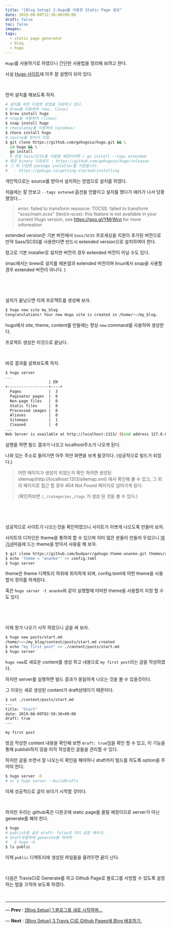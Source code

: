 ```yaml
---
title: "[Blog Setup] 2.Hugo를 이용한 Static Page 생성"
date: 2019-08-09T12:30:00+09:00
draft: false
toc: false
images:
tags:
  - static page generator
  - blog
  - hugo
---
```


`Hugo`를 사용하기로 하였으니 간단한 사용법을 정리해 보려고 한다.

사실 [Hugo 사이트](https://gohugo.io/getting-started/quick-start/)에 아주 잘 설명이 되어 있다.

​      

먼저 설치를 해보도록 하자.

```bash
# 설치를 위한 다양한 방법을 지원하고 있다.
# brew를 이용하여 (mac, linux)
$ brew install hugo
# snap을 이용하여 (linux)
$ snap install hugo
# chocolatey를 이용하여 (windows)
$ choco install hugo
# source를 받아서 직접.
$ git clone https://github.com/gohugoio/hugo.git && \
  cd hugo && \
  go install 
  # 만일 Sass/SCSS를 사용할 예정이라면 > go install --tags extended
# 혹은 binary 다운로드 : https://github.com/gohugoio/hugo/releases
# 그 외 다양한 package installer를 지원합니다. 
# 	- https://gohugo.io/getting-started/installing
```

개인적으로는 source를 받아서 설치하는 방법으로 설치를 하였다.

처음에는 잘 안보고 `--tags extened` 옵션을 안붙이고 설치를 했다가 애러가 나서 당황 했었다...

> error: failed to transform resource: TOCSS: failed to transform "scss/main.scss" (text/x-scss): this feature is not available in your current Hugo version, see https://goo.gl/YMrWcn for more information

extended version은 기본 버전에서 `Sass/SCSS` 프로세싱을 지원이 추가된 버전으로 만약 Sass/SCSS를 사용한다면 반드시 extended version으로 설치하여야 한다. 

참고로 기본 installer로 설치한 버전의 경우 extended 버전이 아닐 수도 있다.  

(mac에서는 brew로 설치를 해본결과 extended 버전이며 linux에서 snap을 사용할 경우 extended 버전이 아니다. )

​    

​          

설치가 끝났으면 이제 프로젝트를 생성해 보자.

```bash
$ hugo new site my_blog
Congratulations! Your new Hugo site is created in /home/~~/my_blog.
```

hugo에서 site, theme, content를 만들때는 항상 `new` command를 사용하여 생성한다.

프로젝트 생성은 이것으로 끝났다. 

​    

바로 결과를 살펴보도록 하자.

```bash
$ hugo server
...
                   | EN  
+------------------+----+
  Pages            |  3  
  Paginator pages  |  0  
  Non-page files   |  0  
  Static files     |  0  
  Processed images |  0  
  Aliases          |  0  
  Sitemaps         |  1  
  Cleaned          |  0  
...
Web Server is available at http://localhost:1313/ (bind address 127.0.0.1)
```

실행을 하면 빌드 결과가 나오고  localhost주소가 나오게 된다. 

나와 있는 주소로 들어가면 아주 하얀 화면을 보게 될것이다. (성공적으로 빌드가 되었다.)

> 어떤 페이지가 생성이 되었는지 확인 하려면 생성된 sitemap(http://localhost:1313/sitemap.xml) 에서 확인해 볼 수 있고, 그 외의 페이지로 접근 할 경우 404 Not Found 페이지로 넘어가게 된다.
>
>  (확인하보면 `/`, `/categories` ,`/tags` 가 생성 된 것을 볼 수 있다.)

​    

​    

성공적으로 사이트가 나오는것을 확인하였으니 사이트가 이쁘게 나오도록 만들어 보자.

사이트의 디자인은 theme을 통하여 할 수 있으며 이미 많은 분들이 만들어 두었으니 [여기서](https://themes.gohugo.io/)마음에 드는 theme을 받아서 사용을 해 보자. 

```bash
$ git clone https://github.com/budparr/gohugo-theme-ananke.git themes/ananke
$ echo 'theme = "ananke"' >> config.toml
$ hugo server
```

theme은 theme 디렉토리 하위에 위치하게 되며, config.toml에 어떤 theme을 사용할지 정의를  하게된다.

혹은 `hugo server -t ananke`와 같이 실행할때 어떠한 theme을 사용할지 지정 할 수도 있다

​     

​    

이제 뭔가 나오기 시작 하였으니 글을 써 보자.

```bash
$ hugo new posts/start.md
/home/~~~/my_blog/content/posts/start.md created
$ echo "my first post" >> ./content/posts/start.md
$ hugo server
```

`hugo new`로 새로운 content를 생성 하고 내용으로 `my first post`라는 글을 작성하였다.

하지만 server를 실행하면 빌드 결과가 동일하게 나오는 것을 볼 수 있을것이다.

그 이유는  새로 생성된 content가 draft상태이기 때문이다. 

```bash
$ cat ./content/posts/start.md
---
title: "Start"
date: 2019-08-09T02:50:38+09:00
draft: true
---

my first post
```

방금 작성한 content 내용을 확인해 보면 `draft: true`임을 확인 할 수 있고, 이 기능을 통해 publish하지 않을 아직 작성중인 글들을 관리할 수 있다.

하지만 글을 쓰면서 잘 나오는지 확인을 해야하니 draft까지 빌드를 하도록 option을 주어야 한다. 

```bash
$ hugo server -D
# or $ hugo server --buildDrafts
```

 이제 성공적으로 글이 보이기 시작할 것이다.

​    

하지만 우리는 github혹은 다른곳에 static page를 올릴 예정이므로 server가 아닌 generate를 해야 한다.

```bash
$ hugo
# publish할 글은 draft: false로 미리 설정 해두자.
# draft포함하여 generate를 하려면 
#	$ hugo -D
$ ls public
```

이제  `public` 디렉토리에 생성된 파일들을 올려두면 끝이 난다.

​    

다음은 TravisCI로 Generate를 하고 Github Page로 블로그를 서빙할 수 있도록 설정하는 법을 끄적여 보도록 하겠다. 

​    

----

— **Prev** : [[Blog Setup] 1.블로그를 새로 시작하며...](/posts/story/2019/07/restart_blog)

— **Next** : [[Blog Setup] 3.Travis CI로 Github Pages에 Blog 배포하기.](/posts/dev/2019/08/deploy-blog-to-github-pages-with-travis)

